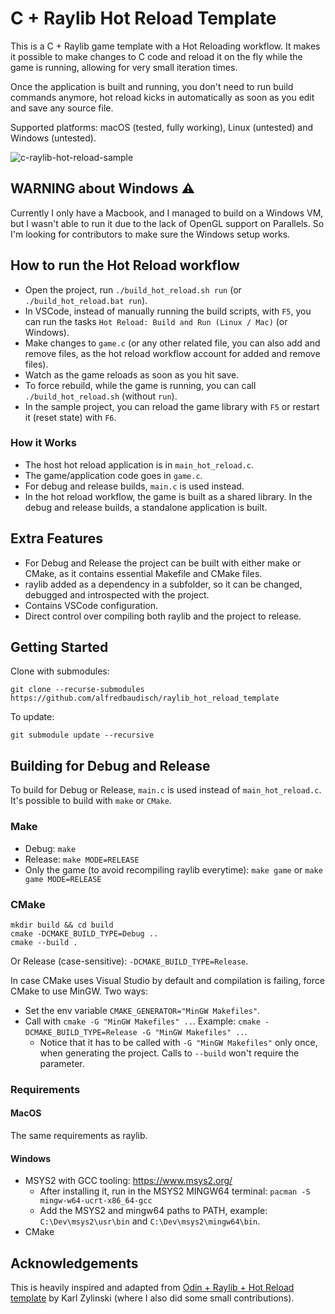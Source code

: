 ﻿# C + Raylib Hot Reload Template
This is a C + Raylib game template with a Hot Reloading workflow. It makes it possible to make changes to C code and reload it on the fly while the game is running, allowing for very small iteration times.

Once the application is built and running, you don't need to run build commands anymore, hot reload kicks in automatically as soon as you edit and save any source file.

Supported platforms: macOS (tested, fully working), Linux (untested) and Windows (untested).

![c-raylib-hot-reload-sample](https://github.com/user-attachments/assets/8b15bac3-59cf-4e3b-bb4d-9a5b43bfbb3e)

## WARNING about Windows ⚠️
Currently I only have a Macbook, and I managed to build on a Windows VM, but I wasn't able to run it due to the lack of OpenGL support on Parallels. So I'm looking for contributors to make sure the Windows setup works.

## How to run the Hot Reload workflow
- Open the project, run `./build_hot_reload.sh run` (or `./build_hot_reload.bat run`).
- In VSCode, instead of manually running the build scripts, with `F5`, you can run the tasks `Hot Reload: Build and Run (Linux / Mac)` (or Windows).
- Make changes to `game.c` (or any other related file, you can also add and remove files, as the hot reload workflow account for added and remove files).
- Watch as the game reloads as soon as you hit save.
- To force rebuild, while the game is running, you can call `./build_hot_reload.sh` (without `run`).
- In the sample project, you can reload the game library with `F5` or restart it (reset state) with `F6`.

### How it Works
- The host hot reload application is in `main_hot_reload.c`.
- The game/application code goes in `game.c`.
- For debug and release builds, `main.c` is used instead.
- In the hot reload workflow, the game is built as a shared library. In the debug and release builds, a standalone application is built.

## Extra Features
- For Debug and Release the project can be built with either make or CMake, as it contains essential Makefile and CMake files.
- raylib added as a dependency in a subfolder, so it can be changed, debugged and introspected with the project.
- Contains VSCode configuration.
- Direct control over compiling both raylib and the project to release.

## Getting Started
Clone with submodules:
```
git clone --recurse-submodules https://github.com/alfredbaudisch/raylib_hot_reload_template
```

To update:
```
git submodule update --recursive
```

## Building for Debug and Release
To build for Debug or Release, `main.c` is used instead of `main_hot_reload.c`. It's possible to build with `make` or `CMake`.

### Make
- Debug: `make`
- Release: `make MODE=RELEASE`
- Only the game (to avoid recompiling raylib everytime): `make game` or `make game MODE=RELEASE`

### CMake
```
mkdir build && cd build
cmake -DCMAKE_BUILD_TYPE=Debug ..
cmake --build .
```

Or Release (case-sensitive): `-DCMAKE_BUILD_TYPE=Release`.

In case CMake uses Visual Studio by default and compilation is failing, force CMake to use MinGW. Two ways:
- Set the env variable `CMAKE_GENERATOR="MinGW Makefiles"`.
- Call with `cmake -G "MinGW Makefiles" ..`. Example: `cmake -DCMAKE_BUILD_TYPE=Release -G "MinGW Makefiles" ..`.
  - Notice that it has to be called with `-G "MinGW Makefiles"` only once, when generating the project. Calls to `--build` won't require the parameter.

### Requirements
#### MacOS
The same requirements as raylib.

#### Windows
- MSYS2 with GCC tooling: https://www.msys2.org/
  - After installing it, run in the MSYS2 MINGW64 terminal: `pacman -S mingw-w64-ucrt-x86_64-gcc`
  - Add the MSYS2 and mingw64 paths to PATH, example: `C:\Dev\msys2\usr\bin` and `C:\Dev\msys2\mingw64\bin`.
- CMake

## Acknowledgements
This is heavily inspired and adapted from [Odin + Raylib + Hot Reload template](https://github.com/karl-zylinski/odin-raylib-hot-reload-game-template) by Karl Zylinski (where I also did some small contributions).
